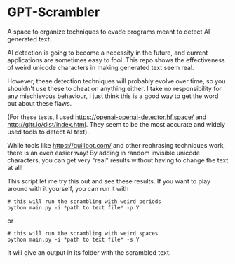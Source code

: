 # GPT-Scrambler
 A space to organize techniques to evade programs meant to detect AI generated text.

AI detection is going to become a necessity in the future, and current applications are sometimes easy to fool. This repo shows the effectiveness of weird unicode characters in making generated text seem real.

However, these detection techniques will probably evolve over time, so you shouldn't use these to cheat on anything either. I take no responsibility for any mischievous behaviour, I just think this is a good way to get the word out about these flaws.

(For these tests, I used https://openai-openai-detector.hf.space/ and http://gltr.io/dist/index.html. They seem to be the most accurate and widely used tools to detect AI text).

While tools like https://quillbot.com/ and other rephrasing techniques work, there is an even easier way! By adding in random invisible unicode characters, you can get very "real" results without having to change the text at all!

This script let me try this out and see these results. If you want to play around with it yourself, you can run it with

```
# this will run the scrambling with weird periods
python main.py -i *path to text file* -p Y
```
or
```
# this will run the scrambling with weird spaces
python main.py -i *path to text file* -s Y
```

It will give an output in its folder with the scrambled text.


